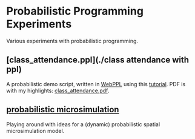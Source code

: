 # Probabilistic Programming Experiments 

Various experiments with probabilistic programming.


## [class_attendance.ppl](./class attendance with ppl)

A probabilistic demo script, written in [WebPPL](http://webppl.org/) using this [tutorial](https://www.cs.cornell.edu/courses/cs4110/2016fa/lectures/lecture33.html). PDF is with my highlights: [class_attendance.pdf](./class_attendance.pdf).


## [probabilistic microsimulation](./probabilistic_microsimulation)

Playing around with ideas for a (dynamic) probabilistic spatial microsimulation model.